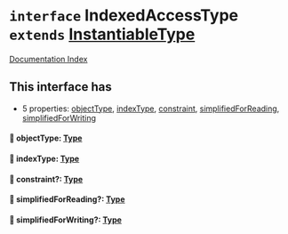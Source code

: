 # `interface` IndexedAccessType `extends` [InstantiableType](../private.interface.InstantiableType/README.md)

[Documentation Index](../README.md)

## This interface has

- 5 properties:
[objectType](#-objecttype-type),
[indexType](#-indextype-type),
[constraint](#-constraint-type),
[simplifiedForReading](#-simplifiedforreading-type),
[simplifiedForWriting](#-simplifiedforwriting-type)


#### 📄 objectType: [Type](../private.interface.Type/README.md)



#### 📄 indexType: [Type](../private.interface.Type/README.md)



#### 📄 constraint?: [Type](../private.interface.Type/README.md)



#### 📄 simplifiedForReading?: [Type](../private.interface.Type/README.md)



#### 📄 simplifiedForWriting?: [Type](../private.interface.Type/README.md)



